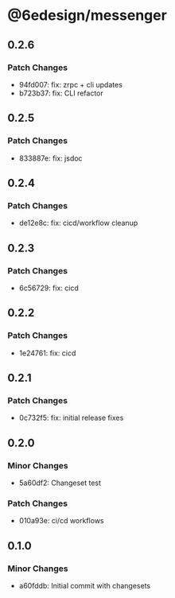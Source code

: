 # @6edesign/messenger

## 0.2.6

### Patch Changes

- 94fd007: fix: zrpc + cli updates
- b723b37: fix: CLI refactor

## 0.2.5

### Patch Changes

- 833887e: fix: jsdoc

## 0.2.4

### Patch Changes

- de12e8c: fix: cicd/workflow cleanup

## 0.2.3

### Patch Changes

- 6c56729: fix: cicd

## 0.2.2

### Patch Changes

- 1e24761: fix: cicd

## 0.2.1

### Patch Changes

- 0c732f5: fix: initial release fixes

## 0.2.0

### Minor Changes

- 5a60df2: Changeset test

### Patch Changes

- 010a93e: ci/cd workflows

## 0.1.0

### Minor Changes

- a60fddb: Initial commit with changesets
